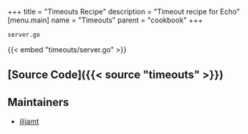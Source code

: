 +++
title = "Timeouts Recipe"
description = "Timeout recipe for Echo"
[menu.main]
  name = "Timeouts"
  parent = "cookbook"
+++

`server.go`

{{< embed "timeouts/server.go" >}}

## [Source Code]({{< source "timeouts" >}})

## Maintainers

- [ilijamt](https://github.com/ilijamt)
